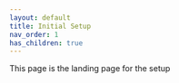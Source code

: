 ```yaml
---
layout: default
title: Initial Setup
nav_order: 1
has_children: true
---
```


This page is the landing page for the setup